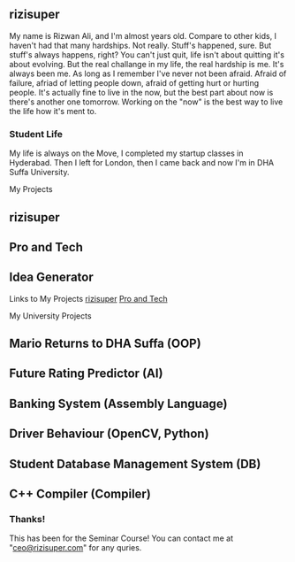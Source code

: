 ## rizisuper

My name is Rizwan Ali, and I'm almost years old. Compare to other kids, I haven't had that many hardships. Not really. Stuff's happened, sure. But stuff's always happens, right? You can't just quit, life isn't about quitting it's about evolving. But the real challange in my life, the real hardship is me. It's always been me. As long as I remember I've never not been afraid. Afraid of failure, afriad of letting people down, afraid of getting hurt or hurting people. It's actually fine to live in the now, but the best part about now is there's another one tomorrow. Working on the "now" is the best way to live the life how it's ment to.

### Student Life

My life is always on the Move, I completed my startup classes in Hyderabad. Then I left for London, then I came back and now I'm in DHA Suffa University. 


My Projects 

## rizisuper 
## Pro and Tech
## Idea Generator

Links to My Projects 
[rizisuper](https://youtube.com/rizisuper)
[Pro and Tech](http://proandtech.com)

My University Projects

## Mario Returns to DHA Suffa (OOP) 
## Future Rating Predictor (AI)
## Banking System (Assembly Language)
## Driver Behaviour (OpenCV, Python)
## Student Database Management System (DB)
## C++ Compiler (Compiler) 

### Thanks!

This has been for the Seminar Course! 
You can contact me at "ceo@rizisuper.com" for any quries. 
